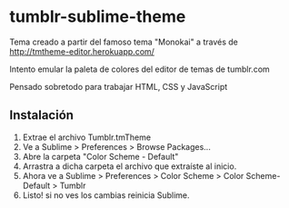 tumblr-sublime-theme
====================

Tema creado a partir del famoso tema "Monokai" a través de http://tmtheme-editor.herokuapp.com/

Intento emular la paleta de colores del editor de temas de tumblr.com

Pensado sobretodo para trabajar HTML, CSS y JavaScript


Instalación
-----------

1. Extrae el archivo Tumblr.tmTheme
2. Ve a Sublime > Preferences > Browse Packages...
3. Abre la carpeta "Color Scheme - Default"
4. Arrastra a dicha carpeta el archivo que extraíste al inicio.
5. Ahora ve a Sublime > Preferences > Color Scheme > Color Scheme-Default > Tumblr
6. Listo! si no ves los cambias reinicia Sublime.
